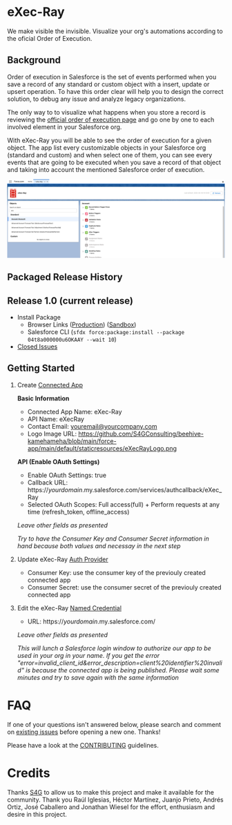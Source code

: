 eXec-Ray
========================================

We make visible the invisible. Visualize your org's automations according to the oficial Order of Execution.

Background
----------

Order of execution in Salesforce is the set of events performed when you save a record of any standard or custom object with a insert, update or upsert operation. To have this order clear will help you to design the correct solution, to debug any issue and analyze legacy organizations.

The only way to to visualize what happens when you store a record is reviewing the [official order of execution page](https://developer.salesforce.com/docs/atlas.en-us.apexcode.meta/apexcode/apex_triggers_order_of_execution.htm) and go one by one to each involved element in your Salesforce org. 

With eXec-Ray you will be able to see the order of execution for a given object. The app list every customizable objects in your Salesforce org (standard and custom) and when select one of them, you can see every events that are going to be executed when you save a record of that object and taking into account the mentioned Salesforce order of execution. 

![screen shot](media/appExample.png)

Packaged Release History
------------------------

Release 1.0 (current release)
-----------

* Install Package
    * Browser Links ([Production](https://login.salesforce.com/packaging/installPackage.apexp?p0=04t8a000000u6OKAAY)) ([Sandbox](https://test.salesforce.com/packaging/installPackage.apexp?p0=04t8a000000u6OKAAY))
    * Salesforce CLI (`sfdx force:package:install --package 04t8a000000u6OKAAY --wait 10`)
* [Closed Issues](https://github.com/S4GConsulting/beehive-kamehameha/issues?q=is%3Aissue+is%3Aclosed)

Getting Started
---------------

1. Create [Connected App](https://help.salesforce.com/s/articleView?id=sf.connected_app_create.htm&type=5)
    
    **Basic Information**
    
    * Connected App Name: eXec-Ray    
    * API Name: eXecRay    
    * Contact Email: youremail@yourcompany.com    
    * Logo Image URL: https://github.com/S4GConsulting/beehive-kamehameha/blob/main/force-app/main/default/staticresources/eXecRayLogo.png

    
    **API (Enable OAuth Settings)**
    
    * Enable OAuth Settings: true
    * Callback URL: https://*yourdomain*.my.salesforce.com/services/authcallback/eXec_Ray
    * Selected OAuth Scopes: Full access(full) + Perform requests at any time (refresh_token, offline_access)
    
    *Leave other fields as presented*
    
    *Try to have the Consumer Key and Consumer Secret information in hand because both values and necessay in the next step*


2. Update eXec-Ray [Auth Provider](https://help.salesforce.com/s/articleView?id=sf.sso_authentication_providers.htm&type=5)
    
    * Consumer Key: use the consumer key of the previouly created connected app     
    * Consumer Secret: use the consumer secret of the previouly created connected app 

3. Edit the eXec-Ray [Named Credential](https://help.salesforce.com/s/articleView?id=sf.named_credentials_about.htm&type=5)
    * URL: https://*yourdomain*.my.salesforce.com/
    
    *Leave other fields as presented*
    
    *This will lunch a Salesforce login window to authorize our app to be used in your org in your name. If you get the error "error=invalid_client_id&error_description=client%20identifier%20invalid" is because the connected app is being published. Please wait some minutes and try to save again with the same information*


FAQ
===

If one of your questions isn't answered below, please search and comment on [existing issues](/issues?utf8=%E2%9C%93&q=is%3Aissue) before opening a new one. Thanks! 

Please have a look at the [CONTRIBUTING](https://github.com/S4GConsulting/beehive-kamehameha/blob/main/contributing.md) guidelines.

Credits
=======

Thanks [S4G](https://s4g.es/) to allow us to make this project and make it available for the community.
Thank you Raúl Iglesias, Héctor Martínez, Juanjo Prieto, Andrés Ortiz, José Caballero and Jonathan Wiesel for the effort, enthusiasm and desire in this project. 